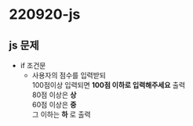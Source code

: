 # 220920-js

## js 문제
* if 조건문
  * 사용자의 점수를 입력받되<br>100점이상 입력되면 __100점 이하로 입력해주세요__ 출력<br>80점 이상은 __상__<br>60점 이상은 __중__<br>그 이하는 __하__ 로 출력

<html> 
    <script>

        let score = prompt ('점수를 입력하세요.');

        if (score > 100 ) 
            {
            alert ('100점 이하로 입력해주세요');
        } else if (score >= 80) {
            alert (`${score}점은 '상'입니다`);
        } else if ( score >= 60 ) {
            alert (`${score}점은 '중'입니다`);
        } 
        
        else {
            alert (`${score}점은 '하'입니다`);
        }

    </script>
</html>


### 220920 문제해결

>학원에서 공부함 
